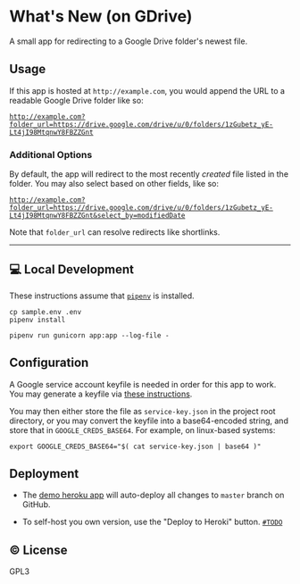 # What's New (on GDrive)

A small app for redirecting to a Google Drive folder's newest file.

## Usage

If this app is hosted at `http://example.com`, you would append the
URL to a readable Google Drive folder like so:

[`http://example.com?folder_url=https://drive.google.com/drive/u/0/folders/1zGubetz_yE-Lt4jI98MtqnwY8FBZZGnt`][example1]

[example1]: http://example.com?folder_url=https://drive.google.com/drive/u/0/folders/1zGubetz_yE-Lt4jI98MtqnwY8FBZZGnt

### Additional Options

By default, the app will redirect to the most recently _created_ file
listed in the folder. You may also select based on other fields, like
so:

[`http://example.com?folder_url=https://drive.google.com/drive/u/0/folders/1zGubetz_yE-Lt4jI98MtqnwY8FBZZGnt&select_by=modifiedDate`][example2]

[example2]: http://example.com?folder_url=https://drive.google.com/drive/u/0/folders/1zGubetz_yE-Lt4jI98MtqnwY8FBZZGnt&select_by=modifiedDate

Note that `folder_url` can resolve redirects like shortlinks.

<!-- Everything above this linebreak will appear on app homepage. -->
---
<!-- Everything below will only be in the repository README. -->

## :computer: Local Development

These instructions assume that [`pipenv`][1] is installed.

[1]: http://example.com

```
cp sample.env .env
pipenv install

pipenv run gunicorn app:app --log-file -
```

## Configuration

A Google service account keyfile is needed in order for this app to
work. You may generate a keyfile via [these instructions][keyfile].

[keyfile]: https://cloud.google.com/iam/docs/creating-managing-service-account-keys#iam-service-account-keys-create-console

You may then either store the file as `service-key.json` in the project
root directory, or you may convert the keyfile into a base64-encoded
string, and store that in `GOOGLE_CREDS_BASE64`. For example, on
linux-based systems:

    export GOOGLE_CREDS_BASE64="$( cat service-key.json | base64 )"

## Deployment

- The [demo heroku app][demo] will auto-deploy all changes to `master` branch
  on GitHub.
- To self-host you own version, use the "Deploy to Heroki" button.
  [`#TODO`](https://www.heroku.com/elements/buttons)

   [demo]: https://gdrive-whats-new-app.herokuapp.com/

## :copyright: License

GPL3
